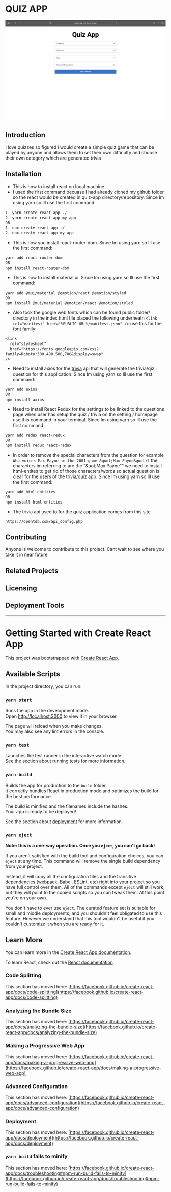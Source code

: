 # QUIZ APP
<img src="./src/img/Desktop.png" raw="true"/>

## Introduction
I love quizzes so figured i would create a simple quiz game that can be played by anyone and allows them to set their own difficulty and choose their own category which are generated trivia
## Installation
* This is how to install react on local machine 
* I used the first command becuase I had already cloned my github folder so the react would be created in quiz-app directory/repository. Since Im using yarn so Ill use the first command:
```
1. yarn create react-app ./
2. yarn create react-app my-app
OR
1. npx create react-app ./
2. npx create react-app my-app
```
* This is how you install react-router-dom. Since Im using yarn so Ill use the first command:
```
yarn add react-router-dom
OR
npm install react-router-dom
```
* This is how to install material ui. Since Im using yarn so Ill use the first command:
```
yarn add @mui/material @emotion/react @emotion/styled
OR
npm install @mui/material @emotion/react @emotion/styled
```
* Also took the google web fonts which can be found public folder/ directory in the index.html file placed the following underneath ```<link rel="manifest" href="%PUBLIC_URL%/manifest.json" />``` use this for the font family:
```
<link
  rel="stylesheet"
  href="https://fonts.googleapis.com/css?family=Roboto:300,400,500,700&display=swap"
/>
```
* Need to install axios for the [trivia](https://opentdb.com/api_config.php) api that will generate the trivia/qiz question for this application. Since Im using yarn so Ill use the first command:
```
yarn add axios
OR
npm install axios
```
* Need to install React Redux for the settings to be linked to the questions page when user has setup the quiz / trivia on the setting / homepage use this command in your terminal. Since Im using yarn so Ill use the first command:
```
yarn add redux react-redux
OR
npm install redux react-redux
```
* In order to remove the special characters from the question for example ```Who voices Max Payne in the 2001 game &quot;Max Payne&quot;?``` the characters im referring to are the "&uot;Max Payne&quot;" we need to install html-entites to get rid of those characters/words so actual question is clear for the users of the trivia/quiz app. Since Im using yarn so Ill use the first command:
```
yarn add html-entities
OR
npm install html-entities
```
* The trivia api used to for the quiz application comes from this site
```
https://opentdb.com/api_config.php
```
## Contributing
Anyone is welcome to contribute to this project. Cant wait to see where you take it in near future
## Related Projects
## Licensing
## Deployment Tools
---
# Getting Started with Create React App

This project was bootstrapped with [Create React App](https://github.com/facebook/create-react-app).

## Available Scripts

In the project directory, you can run:

### `yarn start`

Runs the app in the development mode.\
Open [http://localhost:3000](http://localhost:3000) to view it in your browser.

The page will reload when you make changes.\
You may also see any lint errors in the console.

### `yarn test`

Launches the test runner in the interactive watch mode.\
See the section about [running tests](https://facebook.github.io/create-react-app/docs/running-tests) for more information.

### `yarn build`

Builds the app for production to the `build` folder.\
It correctly bundles React in production mode and optimizes the build for the best performance.

The build is minified and the filenames include the hashes.\
Your app is ready to be deployed!

See the section about [deployment](https://facebook.github.io/create-react-app/docs/deployment) for more information.

### `yarn eject`

**Note: this is a one-way operation. Once you `eject`, you can't go back!**

If you aren't satisfied with the build tool and configuration choices, you can `eject` at any time. This command will remove the single build dependency from your project.

Instead, it will copy all the configuration files and the transitive dependencies (webpack, Babel, ESLint, etc) right into your project so you have full control over them. All of the commands except `eject` will still work, but they will point to the copied scripts so you can tweak them. At this point you're on your own.

You don't have to ever use `eject`. The curated feature set is suitable for small and middle deployments, and you shouldn't feel obligated to use this feature. However we understand that this tool wouldn't be useful if you couldn't customize it when you are ready for it.

## Learn More

You can learn more in the [Create React App documentation](https://facebook.github.io/create-react-app/docs/getting-started).

To learn React, check out the [React documentation](https://reactjs.org/).

### Code Splitting

This section has moved here: [https://facebook.github.io/create-react-app/docs/code-splitting](https://facebook.github.io/create-react-app/docs/code-splitting)

### Analyzing the Bundle Size

This section has moved here: [https://facebook.github.io/create-react-app/docs/analyzing-the-bundle-size](https://facebook.github.io/create-react-app/docs/analyzing-the-bundle-size)

### Making a Progressive Web App

This section has moved here: [https://facebook.github.io/create-react-app/docs/making-a-progressive-web-app](https://facebook.github.io/create-react-app/docs/making-a-progressive-web-app)

### Advanced Configuration

This section has moved here: [https://facebook.github.io/create-react-app/docs/advanced-configuration](https://facebook.github.io/create-react-app/docs/advanced-configuration)

### Deployment

This section has moved here: [https://facebook.github.io/create-react-app/docs/deployment](https://facebook.github.io/create-react-app/docs/deployment)

### `yarn build` fails to minify

This section has moved here: [https://facebook.github.io/create-react-app/docs/troubleshooting#npm-run-build-fails-to-minify](https://facebook.github.io/create-react-app/docs/troubleshooting#npm-run-build-fails-to-minify)
